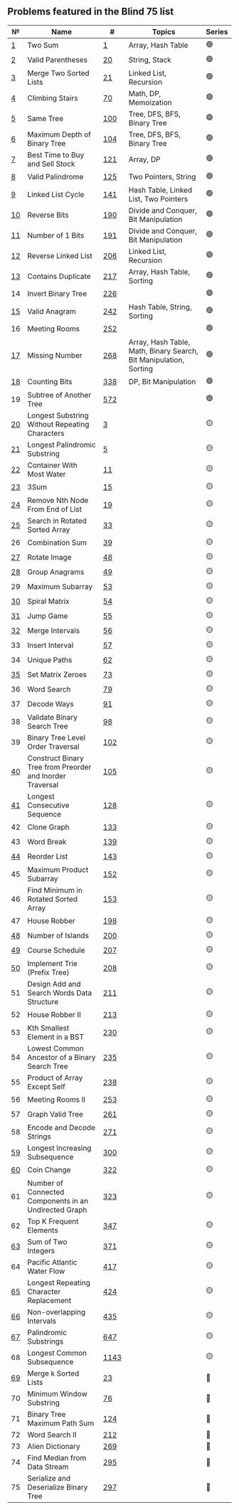 ## Problems featured in the Blind 75 list
| №                                                                                       | Name                                                      | #                                                                                                           | Topics                                                            | Series |
|-----------------------------------------------------------------------------------------|-----------------------------------------------------------|-------------------------------------------------------------------------------------------------------------|-------------------------------------------------------------------|--------|
| [1](src/two_sum__0001/Solution.java)                                                    | Two Sum                                                   | [1](https://leetcode.com/problems/two-sum/description/)                                                     | Array, Hash Table                                                 | 🟢     |
| [2](src/valid_parentheses__0020/Solution.java)                                          | Valid Parentheses                                         | [20](https://leetcode.com/problems/valid-parentheses/description/)                                          | String, Stack                                                     | 🟢     |
| [3](src/merge_two_sorted_lists__0021/Solution.java)                                     | Merge Two Sorted Lists                                    | [21](https://leetcode.com/problems/merge-two-sorted-lists/description/)                                     | Linked List, Recursion                                            | 🟢     |
| [4](src/climbing_stairs__0070/Solution.java)                                            | Climbing Stairs                                           | [70](https://leetcode.com/problems/climbing-stairs/description/)                                            | Math, DP, Memoization                                             | 🟢     |
| [5](src/same_tree__0100/Solution.java)                                                  | Same Tree                                                 | [100](https://leetcode.com/problems/same-tree/description/)                                                 | Tree, DFS, BFS, Binary Tree                                       | 🟢     |
| [6](src/maximum_depth_of_binary_tree__0104/Solution.java)                               | Maximum Depth of Binary Tree                              | [104](https://leetcode.com/problems/maximum-depth-of-binary-tree/description/)                              | Tree, DFS, BFS, Binary Tree                                       | 🟢     |
| [7](src/best_time_to_buy_and_sell_stock__0121/Solution.java)                            | Best Time to Buy and Sell Stock                           | [121](https://leetcode.com/problems/best-time-to-buy-and-sell-stock/description/)                           | Array, DP                                                         | 🟢     |
| [8](src/valid_palindrome__0125/Solution.java)                                           | Valid Palindrome                                          | [125](https://leetcode.com/problems/valid-palindrome/description/)                                          | Two Pointers, String                                              | 🟢     |
| [9](src/linked_list_cycle__0141/Solution.java)                                          | Linked List Cycle                                         | [141](https://leetcode.com/problems/linked-list-cycle/description/)                                         | Hash Table, Linked List, Two Pointers                             | 🟢     |
| [10](src/reverse_bits__0190/Solution.java)                                              | Reverse Bits                                              | [190](https://leetcode.com/problems/reverse-bits/description/)                                              | Divide and Conquer, Bit Manipulation                              | 🟢     |
| [11](src/number_of_1_bits__0191/Solution.java)                                          | Number of 1 Bits                                          | [191](https://leetcode.com/problems/number-of-1-bits/description/)                                          | Divide and Conquer, Bit Manipulation                              | 🟢     |
| [12](src/reverse_linked_list__0206/Solution.java)                                       | Reverse Linked List                                       | [206](https://leetcode.com/problems/reverse-linked-list/description/)                                       | Linked List, Recursion                                            | 🟢     |
| [13](src/contains_duplicate__0217/Solution.java)                                        | Contains Duplicate                                        | [217](https://leetcode.com/problems/contains-duplicate/description/)                                        | Array, Hash Table, Sorting                                        | 🟢     |
| 14                                                                                      | Invert Binary Tree                                        | [226](https://leetcode.com/problems/invert-binary-tree/description/)                                        |                                                                   | 🟢     |
| [15](src/valid_anagram__0242/Solution.java)                                             | Valid Anagram                                             | [242](https://leetcode.com/problems/valid-anagram/description/)                                             | Hash Table, String, Sorting                                       | 🟢     |
| 16                                                                                      | Meeting Rooms                                             | [252](https://leetcode.com/problems/meeting-rooms/description/)                                             |                                                                   | 🟢     |
| [17](src/missing_number__0268/Solution.java)                                            | Missing Number                                            | [268](https://leetcode.com/problems/missing-number/description/)                                            | Array, Hash Table, Math, Binary Search, Bit Manipulation, Sorting | 🟢     |
| [18](src/counting_bits__0338/Solution.java)                                             | Counting Bits                                             | [338](https://leetcode.com/problems/counting-bits/description/)                                             | DP, Bit Manipulation                                              | 🟢     |
| 19                                                                                      | Subtree of Another Tree                                   | [572](https://leetcode.com/problems/subtree-of-another-tree/description/)                                   |                                                                   | 🟢     |
| [20](src/longest_substring_without_repeating_characters__0003/Solution.java)            | Longest Substring Without Repeating Characters            | [3](https://leetcode.com/problems/longest-substring-without-repeating-characters/description/)              |                                                                   | 🟡     |
| [21](src/longest_palindromic_substring__0005/Solution.java)                             | Longest Palindromic Substring                             | [5](https://leetcode.com/problems/longest-palindromic-substring/description/)                               |                                                                   | 🟡     |
| [22](src/container_with_most_water__0011/Solution.java)                                 | Container With Most Water                                 | [11](https://leetcode.com/problems/container-with-most-water/description/)                                  |                                                                   | 🟡     |
| [23](src/three_sum__0015/Solution.java)                                                 | 3Sum                                                      | [15](https://leetcode.com/problems/3sum/description/)                                                       |                                                                   | 🟡     |
| [24](src/remove_nth_node_from_end_of_list__0019/Solution.java)                          | Remove Nth Node From End of List                          | [19](https://leetcode.com/problems/remove-nth-node-from-end-of-list/description/)                           |                                                                   | 🟡     |
| [25](src/search_in_rotated_sorted_array__0033/Solution.java)                            | Search in Rotated Sorted Array                            | [33](https://leetcode.com/problems/search-in-rotated-sorted-array/description/)                             |                                                                   | 🟡     |
| 26                                                                                      | Combination Sum                                           | [39](https://leetcode.com/problems/combination-sum/description/)                                            |                                                                   | 🟡     |
| [27](src/rotate_image__0048/Solution.java)                                              | Rotate Image                                              | [48](https://leetcode.com/problems/rotate-image/description/)                                               |                                                                   | 🟡     |
| [28](src/group_anagrams__0049/Solution.java)                                            | Group Anagrams                                            | [49](https://leetcode.com/problems/group-anagrams/description/)                                             |                                                                   | 🟡     |
| 29                                                                                      | Maximum Subarray                                          | [53](https://leetcode.com/problems/maximum-subarray/description/)                                           |                                                                   | 🟡     |
| [30](src/spiral_matrix__0054/Solution.java)                                             | Spiral Matrix                                             | [54](https://leetcode.com/problems/spiral-matrix/description/)                                              |                                                                   | 🟡     |
| [31](src/jump_game__0055/Solution.java)                                                 | Jump Game                                                 | [55](https://leetcode.com/problems/jump-game/description/)                                                  |                                                                   | 🟡     |
| [32](src/merge_intervals__0056/Solution.java)                                           | Merge Intervals                                           | [56](https://leetcode.com/problems/merge-intervals/description/)                                            |                                                                   | 🟡     |
| 33                                                                                      | Insert Interval                                           | [57](https://leetcode.com/problems/insert-interval/description/)                                            |                                                                   | 🟡     |
| 34                                                                                      | Unique Paths                                              | [62](https://leetcode.com/problems/unique-paths/description/)                                               |                                                                   | 🟡     |
| [35](src/set_matrix_zeroes__0073/Solution.java)                                         | Set Matrix Zeroes                                         | [73](https://leetcode.com/problems/set-matrix-zeroes/description/)                                          |                                                                   | 🟡     |
| 36                                                                                      | Word Search                                               | [79](https://leetcode.com/problems/word-search/description/)                                                |                                                                   | 🟡     |
| 37                                                                                      | Decode Ways                                               | [91](https://leetcode.com/problems/decode-ways/description/)                                                |                                                                   | 🟡     |
| 38                                                                                      | Validate Binary Search Tree                               | [98](https://leetcode.com/problems/validate-binary-search-tree/description/)                                |                                                                   | 🟡     |
| 39                                                                                      | Binary Tree Level Order Traversal                         | [102](https://leetcode.com/problems/binary-tree-level-order-traversal/description/)                         |                                                                   | 🟡     |
| [40](src/construct_binary_tree_from_preorder_and_inorder_traversal__0105/Solution.java) | Construct Binary Tree from Preorder and Inorder Traversal | [105](https://leetcode.com/problems/construct-binary-tree-from-preorder-and-inorder-traversal/description/) |                                                                   | 🟡     |
| [41](src/longest_consequtive_sequence__0128/Solution.java)                              | Longest Consecutive Sequence                              | [128](https://leetcode.com/problems/longest-consecutive-sequence/description/)                              |                                                                   | 🟡     |
| 42                                                                                      | Clone Graph                                               | [133](https://leetcode.com/problems/clone-graph/description/)                                               |                                                                   | 🟡     |
| 43                                                                                      | Word Break                                                | [139](https://leetcode.com/problems/word-break/description/)                                                |                                                                   | 🟡     |
| [44](src/reorder_list__0143/Solution.java)                                              | Reorder List                                              | [143](https://leetcode.com/problems/reorder-list/description/)                                              |                                                                   | 🟡     |
| 45                                                                                      | Maximum Product Subarray                                  | [152](https://leetcode.com/problems/maximum-product-subarray/description/)                                  |                                                                   | 🟡     |
| 46                                                                                      | Find Minimum in Rotated Sorted Array                      | [153](https://leetcode.com/problems/find-minimum-in-rotated-sorted-array/description/)                      |                                                                   | 🟡     |
| 47                                                                                      | House Robber                                              | [198](https://leetcode.com/problems/house-robber/description/)                                              |                                                                   | 🟡     |
| [48](src/number_of_islands__0200/Solution.java)                                         | Number of Islands                                         | [200](https://leetcode.com/problems/number-of-islands/description/)                                         |                                                                   | 🟡     |
| [49](src/course_schedule__0207/Solution.java)                                           | Course Schedule                                           | [207](https://leetcode.com/problems/course-schedule/description/)                                           |                                                                   | 🟡     |
| [50](src/implement_trie__0208/Trie.java)                                                | Implement Trie (Prefix Tree)                              | [208](https://leetcode.com/problems/implement-trie-prefix-tree/description/)                                |                                                                   | 🟡     |
| 51                                                                                      | Design Add and Search Words Data Structure                | [211](https://leetcode.com/problems/design-add-and-search-words-data-structure/description/)                |                                                                   | 🟡     |
| 52                                                                                      | House Robber II                                           | [213](https://leetcode.com/problems/house-robber-ii/description/)                                           |                                                                   | 🟡     |
| 53                                                                                      | Kth Smallest Element in a BST                             | [230](https://leetcode.com/problems/kth-smallest-element-in-a-bst/description/)                             |                                                                   | 🟡     |
| 54                                                                                      | Lowest Common Ancestor of a Binary Search Tree            | [235](https://leetcode.com/problems/lowest-common-ancestor-of-a-binary-search-tree/description/)            |                                                                   | 🟡     |
| 55                                                                                      | Product of Array Except Self                              | [238](https://leetcode.com/problems/product-of-array-except-self/description/)                              |                                                                   | 🟡     |
| 56                                                                                      | Meeting Rooms II                                          | [253](https://leetcode.com/problems/meeting-rooms-ii/description/)                                          |                                                                   | 🟡     |
| 57                                                                                      | Graph Valid Tree                                          | [261](https://leetcode.com/problems/graph-valid-tree/description/)                                          |                                                                   | 🟡     |
| 58                                                                                      | Encode and Decode Strings                                 | [271](https://leetcode.com/problems/encode-and-decode-strings/description/)                                 |                                                                   | 🟡     |
| [59](src/longest_increasing_subsequence__0300/Solution.java)                            | Longest Increasing Subsequence                            | [300](https://leetcode.com/problems/longest-increasing-subsequence/description/)                            |                                                                   | 🟡     |
| [60](src/coin_change__0322/Solution.java)                                               | Coin Change                                               | [322](https://leetcode.com/problems/coin-change/description/)                                               |                                                                   | 🟡     |
| 61                                                                                      | Number of Connected Components in an Undirected Graph     | [323](https://leetcode.com/problems/number-of-connected-components-in-an-undirected-graph/description/)     |                                                                   | 🟡     |
| 62                                                                                      | Top K Frequent Elements                                   | [347](https://leetcode.com/problems/top-k-frequent-elements/description/)                                   |                                                                   | 🟡     |
| [63](src/sum_of_two_integers__0371/Solution.java)                                       | Sum of Two Integers                                       | [371](https://leetcode.com/problems/sum-of-two-integers/description/)                                       |                                                                   | 🟡     |
| 64                                                                                      | Pacific Atlantic Water Flow                               | [417](https://leetcode.com/problems/pacific-atlantic-water-flow/description/)                               |                                                                   | 🟡     |
| [65](src/longest_repeating_character_replacement__0424/Solution.java)                   | Longest Repeating Character Replacement                   | [424](https://leetcode.com/problems/longest-repeating-character-replacement/description/)                   |                                                                   | 🟡     |
| [66](src/non_overlapping_intervals__0435/Solution.java)                                 | Non-overlapping Intervals                                 | [435](https://leetcode.com/problems/non-overlapping-intervals/description/)                                 |                                                                   | 🟡     |
| [67](src/palindromic_substrings__0647/Solution.java)                                    | Palindromic Substrings                                    | [647](https://leetcode.com/problems/palindromic-substrings/description/)                                    |                                                                   | 🟡     |
| 68                                                                                      | Longest Common Subsequence                                | [1143](https://leetcode.com/problems/longest-common-subsequence/description/)                               |                                                                   | 🟡     |
| [69](src/merge_k_sorted_lists__0023/Solution.java)                                      | Merge k Sorted Lists                                      | [23](https://leetcode.com/problems/merge-k-sorted-lists/description/)                                       |                                                                   | 🔴     |
| 70                                                                                      | Minimum Window Substring                                  | [76](https://leetcode.com/problems/minimum-window-substring/description/)                                   |                                                                   | 🔴     |
| 71                                                                                      | Binary Tree Maximum Path Sum                              | [124](https://leetcode.com/problems/binary-tree-maximum-path-sum/description/)                              |                                                                   | 🔴     |
| 72                                                                                      | Word Search II                                            | [212](https://leetcode.com/problems/word-search-ii/description/)                                            |                                                                   | 🔴     |
| 73                                                                                      | Alien Dictionary                                          | [269](https://leetcode.com/problems/alien-dictionary/description/)                                          |                                                                   | 🔴     |
| 74                                                                                      | Find Median from Data Stream                              | [295](https://leetcode.com/problems/find-median-from-data-stream/description/)                              |                                                                   | 🔴     |
| 75                                                                                      | Serialize and Deserialize Binary Tree                     | [297](https://leetcode.com/problems/serialize-and-deserialize-binary-tree/description/)                     |                                                                   | 🔴     |
